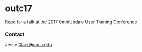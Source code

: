 # outc17
Repo for a talk at the 2017 OmniUpdate User Training Conference




### Contact

Jesse Clark@unco.edu 